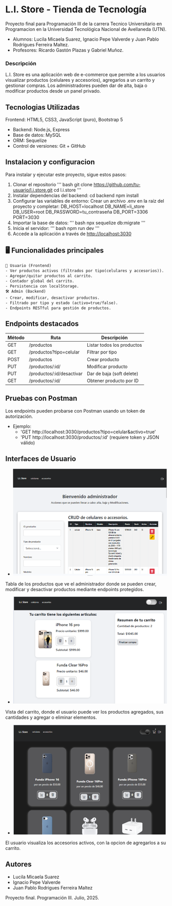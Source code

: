 # L.I. Store - Tienda de Tecnología
Proyecto final para Programación III de la carrera Tecnico Universitario en Programacion en la Universidad Tecnológica Nacional de Avellaneda (UTN).
- Alumnos: Lucila Micaela Suarez, Ignacio Pepe Valverde y Juan Pablo Rodrigues Ferreira Maltez.
- Profesores: Ricardo Gastón Plazas y Gabriel Muñoz.


### Descripción
L.I. Store es una aplicación web de e-commerce que permite a los usuarios visualizar productos (celulares y accesorios), agregarlos a un carrito y gestionar compras. Los administradores pueden dar de alta, baja o modificar productos desde un panel privado.


## Tecnologias Utilizadas
Frontend: HTML5, CSS3, JavaScript (puro), Bootstrap 5
- Backend: Node.js, Express
- Base de datos: MySQL
- ORM: Sequelize
- Control de versiones: Git + GitHub


## Instalacion y configuracion
Para instalar y ejecutar este proyecto, sigue estos pasos:
1. Clonar el repositorio
''' bash
    git clone https://github.com/tu-usuario/l.i.store.git
    cd l.i.store '''
2. Instalar dependencias del backend:
    cd backend
    npm install
3. Configurar las variables de entorno:
    Crear un archivo .env en la raíz del proyecto y completar:
        DB_HOST=localhost
        DB_NAME=li_store
        DB_USER=root
        DB_PASSWORD=tu_contraseña
        DB_PORT=3306
        PORT=3030
4. Importar la base de datos:
''' bash
    npx sequelize db:migrate '''
5. Inicia el servidor:
''' bash
    npm run dev '''
6. Accede a la aplicación a través de [http://localhost:3030](http://localhost:3030)


## 🖥️ Funcionalidades principales
    👤 Usuario (Frontend)
    - Ver productos activos (filtrados por tipo(celulares y accesorios)).
    - Agregar/quitar productos al carrito.
    - Contador global del carrito.
    - Persistencia con localStorage.
    🛠️ Admin (Backend)
    - Crear, modificar, desactivar productos.
    - Filtrado por tipo y estado (activo=true/false).
    - Endpoints RESTful para gestión de productos.


## Endpoints destacados
| Método | Ruta                       | Descripción                |
| ------ | -------------------------- | -------------------------- |
| GET    | /productos                 | Listar todos los productos |
| GET    | /productos?tipo=celular    | Filtrar por tipo           |
| POST   | /productos                 | Crear producto             |
| PUT    | /productos/:id/            | Modificar producto         |
| PUT    | /productos/:id/desactivar  | Dar de baja (soft delete)  |
| GET    | /productos/:id/            | Obtener producto por ID    |


## Pruebas con Postman
Los endpoints pueden probarse con Postman usando un token de autorización.
- Ejemplo:
    - 'GET http://localhost:3030/productos?tipo=celular&activo=true'
    - 'PUT http://localhost:3030/productos/:id' (requiere token y JSON válido)


## Interfaces de Usuario
- ![Tabla de productos](./frontend/img/tablaAdmi.png)
  
Tabla de los productos que ve el administrador donde se pueden crear, modificar y desactivar productos mediante endpoints protegidos.

- ![Carrito](./frontend/img/carrito.png)

Vista del carrito, donde el usuario puede ver los productos agregados, sus cantidades y agregar o eliminar elementos.

- ![Accesorios](./frontend/img/accesorios.png)

El usuario visualiza los accesorios activos, con la opcion de agregarlos a su carrito. 


## Autores
- Lucila Micaela Suarez
- Ignacio Pepe Valverde
- Juan Pablo Rodrigues Ferreira Maltez

Proyecto final. Programación III. Julio, 2025.
